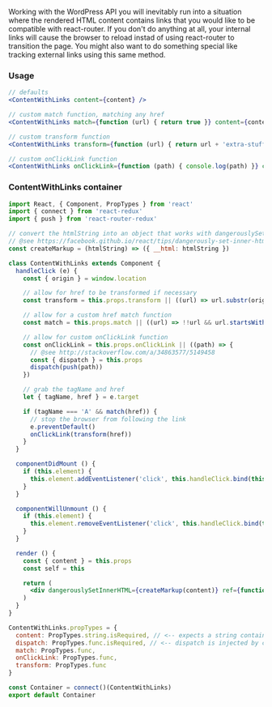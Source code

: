 Working with the WordPress API you will inevitably run into a situation where the rendered HTML content contains links that you would like to be compatible with react-router. If you don't do anything at all, your internal links will cause the browser to reload instad of using react-router to transition the page. You might also want to do something special like tracking external links using this same method.

### Usage
```jsx
// defaults
<ContentWithLinks content={content} />

// custom match function, matching any href
<ContentWithLinks match={function (url) { return true }} content={content} />

// custom transform function
<ContentWithLinks transform={function (url) { return url + 'extra-stuff' }} content={content} />

// custom onClickLink function
<ContentWithLinks onClickLink={function (path) { console.log(path) }} content={content} />
```

### ContentWithLinks container
```jsx
import React, { Component, PropTypes } from 'react'
import { connect } from 'react-redux'
import { push } from 'react-router-redux'

// convert the htmlString into an object that works with dangerouslySetInnerHTML
// @see https://facebook.github.io/react/tips/dangerously-set-inner-html.html
const createMarkup = (htmlString) => ({ __html: htmlString })

class ContentWithLinks extends Component {
  handleClick (e) {
    const { origin } = window.location

    // allow for href to be transformed if necessary
    const transform = this.props.transform || ((url) => url.substr(origin.length))

    // allow for a custom href match function
    const match = this.props.match || ((url) => !!url && url.startsWith(origin))

    // allow for custom onClickLink function
    const onClickLink = this.props.onClickLink || ((path) => {
      // @see http://stackoverflow.com/a/34863577/5149458
      const { dispatch } = this.props
      dispatch(push(path))
    })

    // grab the tagName and href
    let { tagName, href } = e.target

    if (tagName === 'A' && match(href)) {
      // stop the browser from following the link
      e.preventDefault()
      onClickLink(transform(href))
    }
  }

  componentDidMount () {
    if (this.element) {
      this.element.addEventListener('click', this.handleClick.bind(this))
    }
  }

  componentWillUnmount () {
    if (this.element) {
      this.element.removeEventListener('click', this.handleClick.bind(this))
    }
  }

  render () {
    const { content } = this.props
    const self = this

    return (
      <div dangerouslySetInnerHTML={createMarkup(content)} ref={function (ref) { self.element = ref }} />
    )
  }
}

ContentWithLinks.propTypes = {
  content: PropTypes.string.isRequired, // <-- expects a string containing raw html
  dispatch: PropTypes.func.isRequired, // <-- dispatch is injected by connect()
  match: PropTypes.func,
  onClickLink: PropTypes.func,
  transform: PropTypes.func
}

const Container = connect()(ContentWithLinks)
export default Container
```

